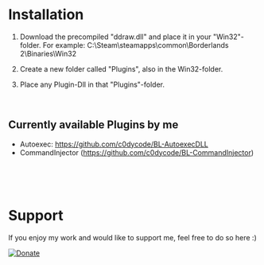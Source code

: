# Installation

1. Download the precompiled "ddraw.dll" and place it in your "Win32"-folder.
    For example:
    C:\Steam\steamapps\common\Borderlands 2\Binaries\Win32

2. Create a new folder called "Plugins", also in the Win32-folder.

3. Place any Plugin-Dll in that "Plugins"-folder.


 
## Currently available Plugins by me

- Autoexec: https://github.com/c0dycode/BL-AutoexecDLL
- CommandInjector (https://github.com/c0dycode/BL-CommandInjector)


 




 
# Support
If you enjoy my work and would like to support me, feel free to do so here :)

[![Donate](https://img.shields.io/badge/Donate-PayPal-green.svg)](https://www.paypal.com/cgi-bin/webscr?cmd=_s-xclick&hosted_button_id=CRVHLK9MURS9Q)
